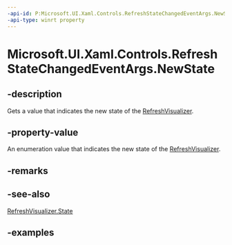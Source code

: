 ```yaml
---
-api-id: P:Microsoft.UI.Xaml.Controls.RefreshStateChangedEventArgs.NewState
-api-type: winrt property
---
```


<!-- Property syntax.
public RefreshVisualizerState NewState { get; }
-->

# Microsoft.UI.Xaml.Controls.RefreshStateChangedEventArgs.NewState

## -description

Gets a value that indicates the new state of the [RefreshVisualizer](refreshvisualizer.md).

## -property-value

An enumeration value that indicates the new state of the [RefreshVisualizer](refreshvisualizer.md).

## -remarks

## -see-also

[RefreshVisualizer.State](refreshvisualizer_state.md)

## -examples

